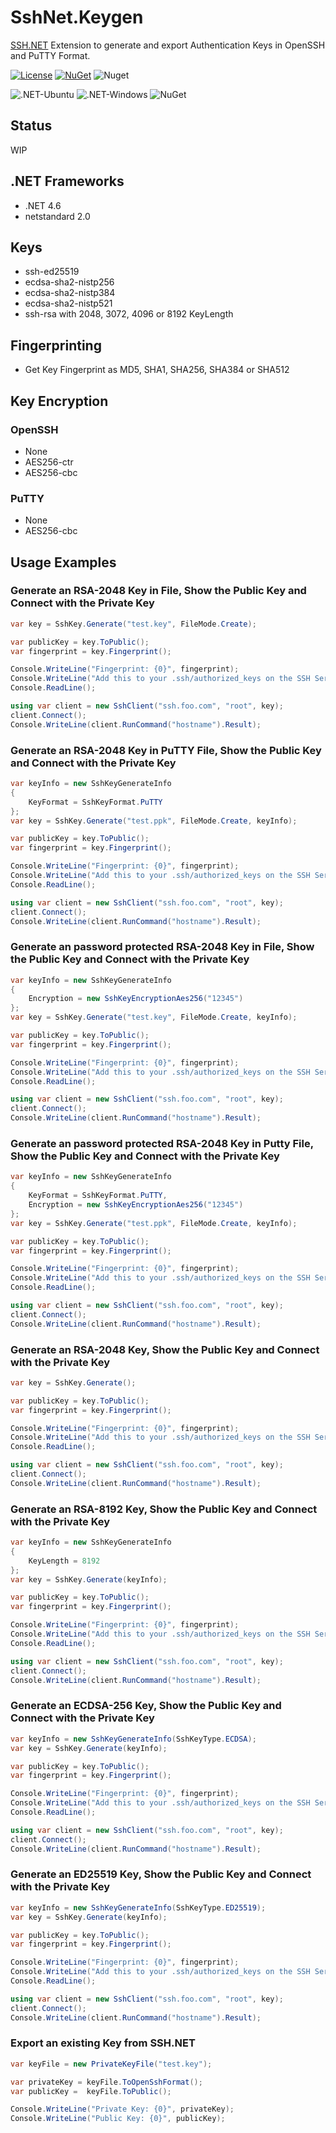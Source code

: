 SshNet.Keygen
=============
[SSH.NET](https://github.com/sshnet/SSH.NET) Extension to generate and export Authentication Keys in OpenSSH and PuTTY Format.

[![License](https://img.shields.io/github/license/darinkes/SshNet.KeyGen)](https://github.com/darinkes/SshNet.KeyGen/blob/main/LICENSE)
[![NuGet](https://img.shields.io/nuget/v/SshNet.Keygen.svg?style=flat)](https://www.nuget.org/packages/SshNet.Keygen)
![Nuget](https://img.shields.io/nuget/dt/SshNet.Keygen)

![.NET-Ubuntu](https://github.com/darinkes/SshNet.Keygen/workflows/.NET-Ubuntu/badge.svg)
![.NET-Windows](https://github.com/darinkes/SshNet.Keygen/workflows/.NET-Windows/badge.svg)
![NuGet](https://github.com/darinkes/SshNet.Keygen/workflows/NuGet/badge.svg)

## Status
WIP

## .NET Frameworks

* .NET 4.6
* netstandard 2.0

## Keys
* ssh-ed25519
* ecdsa-sha2-nistp256
* ecdsa-sha2-nistp384
* ecdsa-sha2-nistp521
* ssh-rsa with 2048, 3072, 4096 or 8192 KeyLength

## Fingerprinting
* Get Key Fingerprint as MD5, SHA1, SHA256, SHA384 or SHA512

## Key Encryption

### OpenSSH
* None
* AES256-ctr
* AES256-cbc

### PuTTY
* None
* AES256-cbc

## Usage Examples

### Generate an RSA-2048 Key in File, Show the Public Key and Connect with the Private Key

```cs
var key = SshKey.Generate("test.key", FileMode.Create);

var publicKey = key.ToPublic();
var fingerprint = key.Fingerprint();

Console.WriteLine("Fingerprint: {0}", fingerprint);
Console.WriteLine("Add this to your .ssh/authorized_keys on the SSH Server: {0}", publicKey);
Console.ReadLine();

using var client = new SshClient("ssh.foo.com", "root", key);
client.Connect();
Console.WriteLine(client.RunCommand("hostname").Result);
```

### Generate an RSA-2048 Key in PuTTY File, Show the Public Key and Connect with the Private Key

```cs
var keyInfo = new SshKeyGenerateInfo
{
    KeyFormat = SshKeyFormat.PuTTY
};
var key = SshKey.Generate("test.ppk", FileMode.Create, keyInfo);

var publicKey = key.ToPublic();
var fingerprint = key.Fingerprint();

Console.WriteLine("Fingerprint: {0}", fingerprint);
Console.WriteLine("Add this to your .ssh/authorized_keys on the SSH Server: {0}", publicKey);
Console.ReadLine();

using var client = new SshClient("ssh.foo.com", "root", key);
client.Connect();
Console.WriteLine(client.RunCommand("hostname").Result);
```

### Generate an password protected RSA-2048 Key in File, Show the Public Key and Connect with the Private Key

```cs
var keyInfo = new SshKeyGenerateInfo
{
    Encryption = new SshKeyEncryptionAes256("12345")
};
var key = SshKey.Generate("test.key", FileMode.Create, keyInfo);

var publicKey = key.ToPublic();
var fingerprint = key.Fingerprint();

Console.WriteLine("Fingerprint: {0}", fingerprint);
Console.WriteLine("Add this to your .ssh/authorized_keys on the SSH Server: {0}", publicKey);
Console.ReadLine();

using var client = new SshClient("ssh.foo.com", "root", key);
client.Connect();
Console.WriteLine(client.RunCommand("hostname").Result);
```

### Generate an password protected RSA-2048 Key in Putty File, Show the Public Key and Connect with the Private Key

```cs
var keyInfo = new SshKeyGenerateInfo
{
    KeyFormat = SshKeyFormat.PuTTY,
    Encryption = new SshKeyEncryptionAes256("12345")
};
var key = SshKey.Generate("test.ppk", FileMode.Create, keyInfo);

var publicKey = key.ToPublic();
var fingerprint = key.Fingerprint();

Console.WriteLine("Fingerprint: {0}", fingerprint);
Console.WriteLine("Add this to your .ssh/authorized_keys on the SSH Server: {0}", publicKey);
Console.ReadLine();

using var client = new SshClient("ssh.foo.com", "root", key);
client.Connect();
Console.WriteLine(client.RunCommand("hostname").Result);
```

### Generate an RSA-2048 Key, Show the Public Key and Connect with the Private Key
```cs
var key = SshKey.Generate();

var publicKey = key.ToPublic();
var fingerprint = key.Fingerprint();

Console.WriteLine("Fingerprint: {0}", fingerprint);
Console.WriteLine("Add this to your .ssh/authorized_keys on the SSH Server: {0}", publicKey);
Console.ReadLine();

using var client = new SshClient("ssh.foo.com", "root", key);
client.Connect();
Console.WriteLine(client.RunCommand("hostname").Result);
```

### Generate an RSA-8192 Key, Show the Public Key and Connect with the Private Key
```cs
var keyInfo = new SshKeyGenerateInfo
{
    KeyLength = 8192
};
var key = SshKey.Generate(keyInfo);

var publicKey = key.ToPublic();
var fingerprint = key.Fingerprint();

Console.WriteLine("Fingerprint: {0}", fingerprint);
Console.WriteLine("Add this to your .ssh/authorized_keys on the SSH Server: {0}", publicKey);
Console.ReadLine();

using var client = new SshClient("ssh.foo.com", "root", key);
client.Connect();
Console.WriteLine(client.RunCommand("hostname").Result);
```

### Generate an ECDSA-256 Key, Show the Public Key and Connect with the Private Key
```cs
var keyInfo = new SshKeyGenerateInfo(SshKeyType.ECDSA);
var key = SshKey.Generate(keyInfo);

var publicKey = key.ToPublic();
var fingerprint = key.Fingerprint();

Console.WriteLine("Fingerprint: {0}", fingerprint);
Console.WriteLine("Add this to your .ssh/authorized_keys on the SSH Server: {0}", publicKey);
Console.ReadLine();

using var client = new SshClient("ssh.foo.com", "root", key);
client.Connect();
Console.WriteLine(client.RunCommand("hostname").Result);
```

### Generate an ED25519 Key, Show the Public Key and Connect with the Private Key
```cs
var keyInfo = new SshKeyGenerateInfo(SshKeyType.ED25519);
var key = SshKey.Generate(keyInfo);

var publicKey = key.ToPublic();
var fingerprint = key.Fingerprint();

Console.WriteLine("Fingerprint: {0}", fingerprint);
Console.WriteLine("Add this to your .ssh/authorized_keys on the SSH Server: {0}", publicKey);
Console.ReadLine();

using var client = new SshClient("ssh.foo.com", "root", key);
client.Connect();
Console.WriteLine(client.RunCommand("hostname").Result);
```

### Export an existing Key from SSH.NET
```cs
var keyFile = new PrivateKeyFile("test.key");

var privateKey = keyFile.ToOpenSshFormat();
var publicKey =  keyFile.ToPublic();

Console.WriteLine("Private Key: {0}", privateKey);
Console.WriteLine("Public Key: {0}", publicKey);
```
